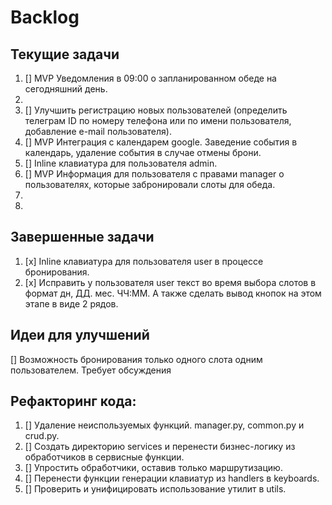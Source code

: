 # Backlog

## Текущие задачи
1. [] MVP Уведомления в 09:00 о запланированном обеде на сегодняшний день.
2. 
3. [] Улучшить регистрацию новых пользователей (определить телеграм ID по номеру телефона или по имени пользователя, добавление e-mail пользователя).
4. [] MVP Интеграция с календарем google. Заведение события в календарь, удаление события в случае отмены брони.
5. [] Inline клавиатура для пользователя admin.
6. [] MVP Информация для пользователя с правами manager о пользователях, которые забронировали слоты для обеда.
6. 
7. 

## Завершенные задачи
1. [х] Inline клавиатура для пользователя user в процессе бронирования.
2. [х] Исправить у пользователя user текст во время выбора слотов в формат дн, ДД. мес. ЧЧ:ММ. А также сделать вывод кнопок на этом этапе в виде 2 рядов.

## Идеи для улучшений
[] Возможность бронирования только одного слота одним пользователем. Требует обсуждения

## Рефакторинг кода:
1. [] Удаление неиспользуемых функций. manager.py, common.py и crud.py.
2. [] Создать директорию services и перенести бизнес-логику из обработчиков в сервисные функции.
3. [] Упростить обработчики, оставив только маршрутизацию.
4. [] Перенести функции генерации клавиатур из handlers в keyboards.
5. [] Проверить и унифицировать использование утилит в utils.